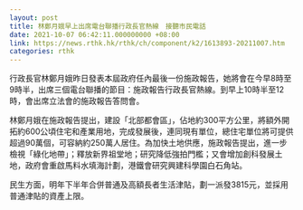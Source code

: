 ```yaml
---
layout: post
title: 林鄭月娥早上出席電台聯播行政長官熱線　接聽市民電話
date: 2021-10-07 06:42:11.000000000 +08:00
link: https://news.rthk.hk/rthk/ch/component/k2/1613893-20211007.htm
categories: rthk
---
```


行政長官林鄭月娥昨日發表本屆政府任內最後一份施政報告，她將會在今早8時至9時半，出席三個電台聯播的節目：施政報告行政長官熱線。到早上10時半至12時，會出席立法會的施政報告答問會。

林鄭月娥在施政報告提出，建設「北部都會區」，佔地約300平方公里，將額外開拓約600公頃住宅和產業用地，完成發展後，連同現有單位，總住宅單位將可提供超過90萬個，可容納約250萬人居住。為加快土地供應，施政報告提出，進一步檢視「綠化地帶」；釋放新界祖堂地；研究降低強拍門檻；又會增加創科發展土地，政府會重啟馬料水填海計劃，港鐵會研究興建科學園白石角站。

民生方面，明年下半年合併普通及高額長者生活津貼，劃一派發3815元，並採用普通津貼的資產上限。
